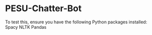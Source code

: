 # PESU-Chatter-Bot
To test this, ensure you have the following Python packages installed:
  Spacy
  NLTK
  Pandas
  
